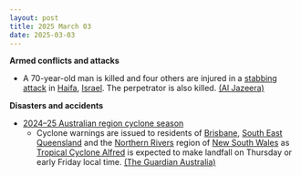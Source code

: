 ```yaml
---
layout: post
title: 2025 March 03
date: 2025-03-03
---
```



**Armed conflicts and attacks**

* A 70-year-old man is killed and four others are injured in a [stabbing attack](https://en.wikipedia.org/wiki/Stabbing_attack "Stabbing attack") in [Haifa](https://en.wikipedia.org/wiki/Haifa "Haifa"), [Israel](https://en.wikipedia.org/wiki/Israel "Israel"). The perpetrator is also killed. [(Al Jazeera)](https://www.aljazeera.com/news/2025/3/3/one-dead-in-stabbing-attack-in-israels-haifa-assailant-killed)

**Disasters and accidents**

* [2024–25 Australian region cyclone season](https://en.wikipedia.org/wiki/2024%E2%80%9325_Australian_region_cyclone_season "2024–25 Australian region cyclone season")
  + Cyclone warnings are issued to residents of [Brisbane](https://en.wikipedia.org/wiki/Brisbane "Brisbane"), [South East Queensland](https://en.wikipedia.org/wiki/South_East_Queensland "South East Queensland") and the [Northern Rivers](https://en.wikipedia.org/wiki/Northern_Rivers "Northern Rivers") region of [New South Wales](https://en.wikipedia.org/wiki/New_South_Wales "New South Wales") as [Tropical Cyclone Alfred](https://en.wikipedia.org/wiki/2024%E2%80%9325_Australian_region_cyclone_season#Severe_Tropical_Cyclone_Alfred "2024–25 Australian region cyclone season") is expected to make landfall on Thursday or early Friday local time. [(The Guardian Australia)](https://www.theguardian.com/australia-news/2025/mar/03/tropical-cyclone-alfred-forecast-track-map-bom-brisbane-update-tc-watch-path-tracking-nsw-qld-queensland)

